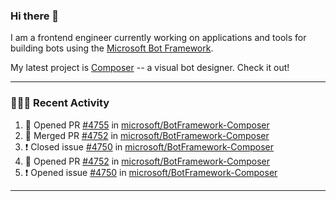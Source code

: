 ### Hi there 👋

I am a frontend engineer currently working on applications and tools for building bots using the [Microsoft Bot Framework](https://dev.botframework.com/).

My latest project is [Composer](https://github.com/microsoft/BotFramework-Composer) -- a visual bot designer. Check it out!

---

### 👨🏻‍💻 Recent Activity

<!--START_SECTION:activity-->
1. 💪 Opened PR [#4755](https://github.com/microsoft/BotFramework-Composer/pull/4755) in [microsoft/BotFramework-Composer](https://github.com/microsoft/BotFramework-Composer)
2. 🎉 Merged PR [#4752](https://github.com/microsoft/BotFramework-Composer/pull/4752) in [microsoft/BotFramework-Composer](https://github.com/microsoft/BotFramework-Composer)
3. ❗️ Closed issue [#4750](https://github.com/microsoft/BotFramework-Composer/issues/4750) in [microsoft/BotFramework-Composer](https://github.com/microsoft/BotFramework-Composer)
4. 💪 Opened PR [#4752](https://github.com/microsoft/BotFramework-Composer/pull/4752) in [microsoft/BotFramework-Composer](https://github.com/microsoft/BotFramework-Composer)
5. ❗️ Opened issue [#4750](https://github.com/microsoft/BotFramework-Composer/issues/4750) in [microsoft/BotFramework-Composer](https://github.com/microsoft/BotFramework-Composer)
<!--END_SECTION:activity-->

---

<!--
**a-b-r-o-w-n/a-b-r-o-w-n** is a ✨ _special_ ✨ repository because its `README.md` (this file) appears on your GitHub profile.

Here are some ideas to get you started:

- 🔭 I’m currently working on ...
- 🌱 I’m currently learning ...
- 👯 I’m looking to collaborate on ...
- 🤔 I’m looking for help with ...
- 💬 Ask me about ...
- 📫 How to reach me: ...
- 😄 Pronouns: ...
- ⚡ Fun fact: ...
-->
